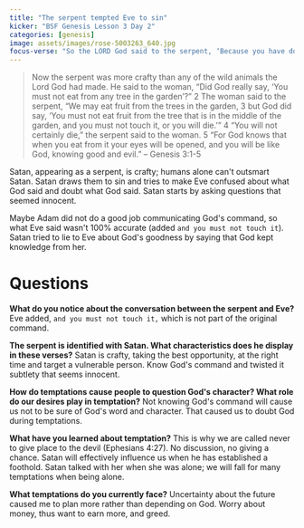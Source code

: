 ```yaml
---
title: "The serpent tempted Eve to sin"
kicker: "BSF Genesis Lesson 3 Day 2"
categories: [genesis]
image: assets/images/rose-5003263_640.jpg
focus-verse: "So the LORD God said to the serpent, ‘Because you have done this ... I will put enmity between you and the woman, and between your offspring and hers; he will crush your head, and you will strike his heel.’ – Genesis 3:14-15"
---
```


> Now the serpent was more crafty than any of the wild animals the Lord God had made. He said to the woman, “Did God really say, ‘You must not eat from any tree in the garden’?”
> 2 The woman said to the serpent, “We may eat fruit from the trees in the garden, 3 but God did say, ‘You must not eat fruit from the tree that is in the middle of the garden, and you must not touch it, or you will die.’”
> 4 “You will not certainly die,” the serpent said to the woman. 5 “For God knows that when you eat from it your eyes will be opened, and you will be like God, knowing good and evil.” – Genesis 3:1-5

Satan, appearing as a serpent, is crafty; humans alone can't outsmart Satan. Satan draws them to sin and tries to make Eve confused about what God said and doubt what God said. Satan starts by asking questions that seemed innocent.

Maybe Adam did not do a good job communicating God's command, so what Eve said wasn't 100% accurate (added `and you must not touch it`). Satan tried to lie to Eve about God's goodness by saying that God kept knowledge from her.

# Questions 

**What do you notice about the conversation between the serpent and Eve?**
Eve added, `and you must not touch it,` which is not part of the original command. 

**The serpent is identified with Satan. What characteristics does he display in these verses?** 
Satan is crafty, taking the best opportunity, at the right time and target a vulnerable person. Know God's command and twisted it subtlety that seems innocent.

**How do temptations cause people to question God's character? What role do our desires play in temptation?**
Not knowing God's command will cause us not to be sure of God's word and character. That caused us to doubt God during temptations.

**What have you learned about temptation?** 
This is why we are called never to give place to the devil (Ephesians 4:27). No discussion, no giving a chance. Satan will effectively influence us when he has established a foothold. Satan talked with her when she was alone; we will fall for many temptations when being alone.

**What temptations do you currently face?** 
Uncertainty about the future caused me to plan more rather than depending on God. Worry about money, thus want to earn more, and greed.
